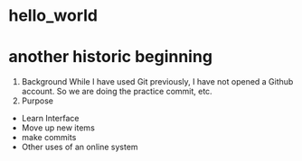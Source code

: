 # hello_world
# another historic beginning
1. Background
While I have used Git previously, I have not opened a Github account.
So we are doing the practice commit, etc.
2. Purpose
- Learn Interface
- Move up new items
- make commits
- Other uses of an online system
